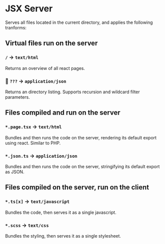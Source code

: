 # JSX Server

Serves all files located in the current directory, and applies the following tranforms:

## Virtual files run on the server

### `/` &rarr; `text/html`
Returns an overview of all react pages.
### 🚧 `???` &rarr; `application/json`
Returns an directory listing.
Supports recursion and wildcard filter parameters.

## Files compiled and run on the server

### `*.page.tsx` &rarr; `text/html`
Bundles and then runs the code on the server, rendering its default export using react. Similar to PHP.

### `*.json.ts` &rarr; `application/json`
Bundles and then runs the code on the server, stringifying its default export as JSON.

## Files compiled on the server, run on the client

### `*.ts[x]` &rarr; `text/javascript`
Bundles the code, then serves it as a single javascript.

### `*.scss` &rarr; `text/css`
Bundles the styling, then serves it as a single stylesheet.
